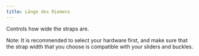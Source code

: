 ```yaml
---
title: Länge des Riemens
---
```


Controls how wide the straps are.

Note: It is recommended to select your hardware first, and make sure that the strap width that you choose is compatible with your sliders and buckles.
